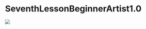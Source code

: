 # SeventhLessonBeginnerArtist1.0
<p align="left">
<img src="https://user-images.githubusercontent.com/108148690/234352993-72fc25b2-ce5c-4d37-91e3-5d92eed44601.jpeg"/>
</p>
